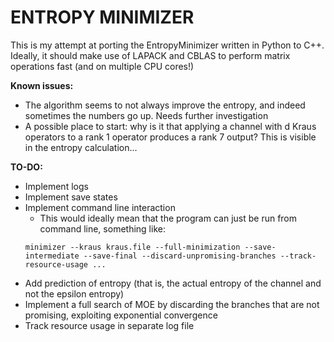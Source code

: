 # ENTROPY MINIMIZER

This is my attempt at porting the EntropyMinimizer written in Python to C++.
Ideally, it should make use of LAPACK and CBLAS to perform matrix operations fast (and on multiple CPU cores!)

**Known issues:**
- The algorithm seems to not always improve the entropy, and indeed sometimes the numbers go up. Needs further investigation
- A possible place to start: why is it that applying a channel with d Kraus operators to a rank 1 operator produces a rank 7 output? This is visible in the entropy calculation...

**TO-DO:**
- Implement logs
- Implement save states
- Implement command line interaction
    - This would ideally mean that the program can just be run from command line, something like:
    ```
    minimizer --kraus kraus.file --full-minimization --save-intermediate --save-final --discard-unpromising-branches --track-resource-usage ...
- Add prediction of entropy (that is, the actual entropy of the channel and not the epsilon entropy)
- Implement a full search of MOE by discarding the branches that are not promising, exploiting exponential convergence
- Track resource usage in separate log file

